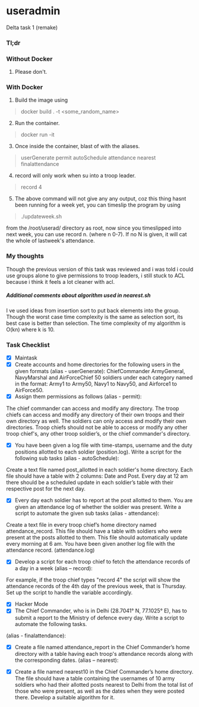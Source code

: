 # useradmin
Delta task 1 (remake)
### Tl;dr
### Without Docker
1. Please don't.
### With Docker
1. Build the image using

> docker build . -t <some_random_name>

2. Run the container.

> docker run -it <the same_random_name>

3. Once inside the container, blast of with the aliases.

> userGenerate
> permit
> autoSchedule
> attendance
> nearest
> finalattendance

4. record will only work when su into a troop leader.

> record 4

5. The above command will not give any any output, coz this thing hasnt been running for a week yet,
you can timeslip the program by using  

> ./updateweek.sh

from the /root/userad/ directory as root, now since you timeslipped into next week, you can use record n. (where n 0-7).
If no N is given, it will cat the whole of lastweek's attendance.

### My thoughts
Though the previous version of this task was reviewed and i was told i could use groups alone to give permissions to troop leaders,
i still stuck to ACL because i think it feels a lot cleaner with acl.
##### Additional comments about algorithm used in nearest.sh
I ve used ideas from insertion sort to put back elements into the group. Though the worst case time complexity is the same as selection sort, its best case is better than selection. 
The time complexity of my algorithm is O(kn) where k is 10.

### Task Checklist
- [x] Maintask
- [x] Create accounts and home directories for the following users in the given formats (alias - userGenerate):
ChiefCommander
ArmyGeneral, NavyMarshal and AirForceChief
50 soldiers under each category named in the format: Army1 to Army50, Navy1 to Navy50, and Airforce1 to AirForce50.
- [x] Assign them permissions as follows (alias - permit):

The chief commander can access and modify any directory.
The troop chiefs can access and modify any directory of their own troops and their own directory as well.
The soldiers can only access and modify their own directories.
Troop chiefs should not be able to access or modify any other troop chief's, any other troop soldier’s, or the chief commander's directory.
- [x] You have been given a log file with time-stamps, username and the duty positions allotted to each soldier (position.log). Write a script for the following sub tasks (alias - autoSchedule):

Create a text file named post_allotted in each soldier's home directory.
Each file should have a table with 2 columns: Date and Post.
Every day at 12 am there should be a scheduled update in each soldier’s table with their respective post for the next day.
- [x] Every day each soldier has to report at the post allotted to them. You are given an attendance log of whether the soldier was present. Write a script to automate the given sub tasks (alias - attendance):

Create a text file in every troop chief’s home directory named attendance_record.
This file should have a table with soldiers who were present at the posts allotted to them.
This file should automatically update every morning at 6 am. You have been given another log file with the attendance record. (attendance.log)
- [x] Develop a script for each troop chief to fetch the attendance records of a day in a week (alias – record):

For example, if the troop chief types "record 4" the script will show the attendance records of the 4th day of the previous week, that is Thursday. Set up the script to handle the variable accordingly.
- [x] Hacker Mode
- [x] The Chief Commander, who is in Delhi (28.7041° N, 77.1025° E), has to submit a report to the Ministry of defence every day. Write a script to automate the following tasks.

(alias - finalattendance):

- [x] Create a file named attendance_report in the Chief Commander’s home directory with a table having each troop's attendance records along with the corresponding dates.
(alias – nearest):

- [x] Create a file named nearest10 in the Chief Commander’s home directory.
The file should have a table containing the usernames of 10 army soldiers who had their allotted posts nearest to Delhi from the total list of those who were present, as well as the dates when they were posted there. Develop a suitable algorithm for it.





